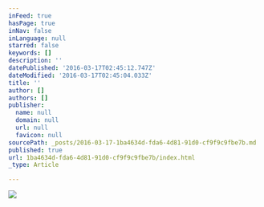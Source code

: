 ```yaml
---
inFeed: true
hasPage: true
inNav: false
inLanguage: null
starred: false
keywords: []
description: ''
datePublished: '2016-03-17T02:45:12.747Z'
dateModified: '2016-03-17T02:45:04.033Z'
title: ''
author: []
authors: []
publisher:
  name: null
  domain: null
  url: null
  favicon: null
sourcePath: _posts/2016-03-17-1ba4634d-fda6-4d81-91d0-cf9f9c9fbe7b.md
published: true
url: 1ba4634d-fda6-4d81-91d0-cf9f9c9fbe7b/index.html
_type: Article

---
```

![](https://the-grid-user-content.s3-us-west-2.amazonaws.com/5b755ca5-82c7-441d-9e27-7731909ce9f9.jpg)